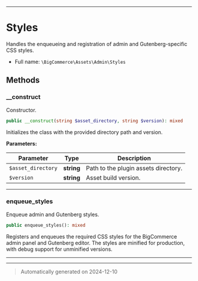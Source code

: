 ***

# Styles

Handles the enqueueing and registration of admin and Gutenberg-specific CSS styles.



* Full name: `\BigCommerce\Assets\Admin\Styles`




## Methods


### __construct

Constructor.

```php
public __construct(string $asset_directory, string $version): mixed
```

Initializes the class with the provided directory path and version.






**Parameters:**

| Parameter | Type | Description |
|-----------|------|-------------|
| `$asset_directory` | **string** | Path to the plugin assets directory. |
| `$version` | **string** | Asset build version. |





***

### enqueue_styles

Enqueue admin and Gutenberg styles.

```php
public enqueue_styles(): mixed
```

Registers and enqueues the required CSS styles for the BigCommerce admin panel
and Gutenberg editor. The styles are minified for production, with debug support
for unminified versions.










***


***
> Automatically generated on 2024-12-10
